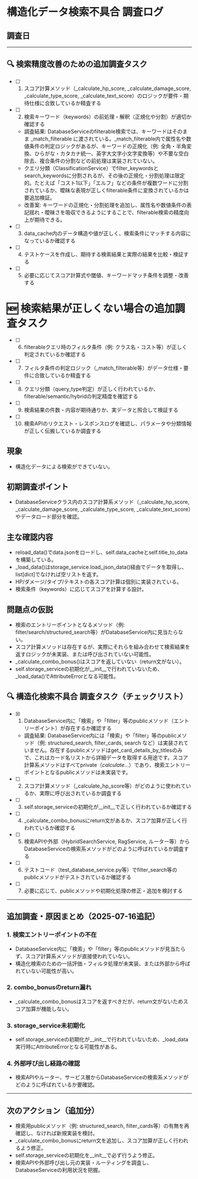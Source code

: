 # 構造化データ検索不具合 調査ログ
## 調査日

---


## 🔍 検索精度改善のための追加調査タスク

- [ ] 1. スコア計算メソッド（_calculate_hp_score, _calculate_damage_score, _calculate_type_score, _calculate_text_score）のロジックが要件・期待仕様に合致しているか精査する
- [ ] 2. 検索キーワード（keywords）の前処理・解釈（正規化や分割）が適切か確認する
    - 調査結果: DatabaseServiceのfilterable検索では、キーワードはそのまま _match_filterable に渡されている。_match_filterable内で属性名や数値条件の判定ロジックがあるが、キーワードの正規化（例: 全角・半角変換、ひらがな・カタカナ統一、英字大文字小文字変換等）や不要な空白除去、複合条件の分割などの前処理は実装されていない。
    - クエリ分類（ClassificationService）でfilter_keywordsとsearch_keywordsに分割されるが、その後の正規化・分割処理は限定的。たとえば「コスト1以下」「エルフ」などの条件が複数ワードに分割されているか、曖昧な表現が正しくfilterable条件に変換されているかは要追加検証。
    - 改善案: キーワードの正規化・分割処理を追加し、属性名や数値条件の表記揺れ・曖昧さを吸収できるようにすることで、filterable検索の精度向上が期待できる。
- [ ] 3. data_cache内のデータ構造や値が正しく、検索条件にマッチする内容になっているか確認する
- [ ] 4. テストケースを作成し、期待する検索結果と実際の結果を比較・検証する
- [ ] 5. 必要に応じてスコア計算式や閾値、キーワードマッチ条件を調整・改善する

# 🆕 検索結果が正しくない場合の追加調査タスク

- [ ] 6. filterableクエリ時のフィルタ条件（例: クラス名・コスト等）が正しく判定されているか確認する
- [ ] 7. フィルタ条件の判定ロジック（_match_filterable等）がデータ仕様・要件に合致しているか精査する
- [ ] 8. クエリ分類（query_type判定）が正しく行われているか、filterable/semantic/hybridの判定精度を確認する
- [ ] 9. 検索結果の件数・内容が期待通りか、実データと照合して検証する
- [ ] 10. 検索APIのリクエスト・レスポンスログを確認し、パラメータや分類情報が正しく伝搬しているか調査する

## 現象
- 構造化データによる検索ができていない。

## 初期調査ポイント
- DatabaseServiceクラス内のスコア計算系メソッド（_calculate_hp_score, _calculate_damage_score, _calculate_type_score, _calculate_text_score）やデータロード部分を確認。

## 主な確認内容
- reload_data()でdata.jsonをロードし、self.data_cacheとself.title_to_dataを構築している。
- _load_data()はstorage_service.load_json_data()経由でデータを取得し、list[dict]でなければ空リストを返す。
- HP/ダメージ/タイプ/テキストの各スコア計算は個別に実装されている。
- 検索条件（keywords）に応じてスコアを計算する設計。

## 問題点の仮説
- 検索のエントリーポイントとなるメソッド（例: filter/search/structured_search等）がDatabaseService内に見当たらない。
- スコア計算メソッドは存在するが、実際にそれらを組み合わせて検索結果を返すロジックが未実装、または呼び出されていない可能性。
- _calculate_combo_bonus()はスコアを返していない（return文がない）。
- self.storage_serviceの初期化が__init__で行われていないため、_load_data()でAttributeErrorとなる可能性。


## 🔍 構造化検索不具合 調査タスク（チェックリスト）

- [x] 1. DatabaseService内に「検索」や「filter」等のpublicメソッド（エントリーポイント）が存在するか確認する
    - 調査結果: DatabaseService内には「検索」や「filter」等のpublicメソッド（例: structured_search, filter_cards, search など）は実装されていません。存在するpublicメソッドはget_card_details_by_titlesのみで、これはカード名リストから詳細データを取得する用途です。スコア計算系メソッドはすべてprivate（_calculate_...）であり、検索エントリーポイントとなるpublicメソッドは未実装です。
- [ ] 2. スコア計算メソッド（_calculate_hp_score等）がどのように使われているか、実際に呼び出されているか調査する
- [ ] 3. self.storage_serviceの初期化が__init__で正しく行われているか確認する
- [ ] 4. _calculate_combo_bonusにreturn文があるか、スコア加算が正しく行われているか確認する
- [ ] 5. 検索APIや外部（HybridSearchService, RagService, ルーター等）からDatabaseServiceの検索系メソッドがどのように呼ばれているか調査する
- [ ] 6. テストコード（test_database_service.py等）でfilter_search等のpublicメソッドがテストされているか確認する
- [ ] 7. 必要に応じて、publicメソッドや初期化処理の修正・追加を検討する

---

## 追加調査・原因まとめ（2025-07-16追記）

### 1. 検索エントリーポイントの不在
- DatabaseService内に「検索」や「filter」等のpublicメソッドが見当たらず、スコア計算系メソッドが直接使われていない。
- 構造化検索のための一括評価・フィルタ処理が未実装、または外部から呼ばれていない可能性が高い。

### 2. combo_bonusのreturn漏れ
- _calculate_combo_bonusはスコアを返すべきだが、return文がないためスコア加算が機能しない。

### 3. storage_service未初期化
- self.storage_serviceの初期化が__init__で行われていないため、_load_data実行時にAttributeErrorとなる可能性がある。

### 4. 外部呼び出し経路の確認
- 検索APIやルーター、サービス層からDatabaseServiceの検索系メソッドがどのように呼ばれているか要確認。

---

## 次のアクション（追加分）
- 検索用publicメソッド（例: structured_search, filter_cards等）の有無を再確認し、なければ新規実装を検討。
- _calculate_combo_bonusにreturn文を追加し、スコア加算が正しく行われるよう修正。
- self.storage_serviceの初期化を__init__で必ず行うよう修正。
- 検索APIや外部呼び出し元の実装・ルーティングを調査し、DatabaseServiceの利用状況を把握。
